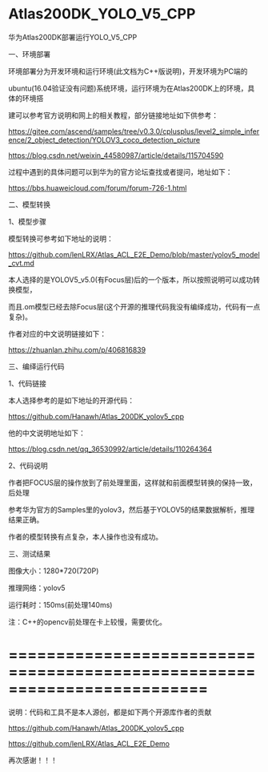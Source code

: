# Atlas200DK_YOLO_V5_CPP


华为Atlas200DK部署运行YOLO_V5_CPP

一、环境部署

环境部署分为开发环境和运行环境(此文档为C++版说明)，开发环境为PC端的

ubuntu(16.04验证没有问题)系统环境，运行环境为在Atlas200DK上的环境，具体的环境搭

建可以参考官方说明和网上的相关教程，部分链接地址如下供参考：

https://gitee.com/ascend/samples/tree/v0.3.0/cplusplus/level2_simple_inference/2_object_detection/YOLOV3_coco_detection_picture

https://blog.csdn.net/weixin_44580987/article/details/115704590

过程中遇到的具体问题可以到华为的官方论坛查找或者提问，地址如下：

https://bbs.huaweicloud.com/forum/forum-726-1.html

二、模型转换

1、模型步骤
	
模型转换可参考如下地址的说明：

https://github.com/lenLRX/Atlas_ACL_E2E_Demo/blob/master/yolov5_model_cvt.md

本人选择的是YOLOV5_v5.0(有Focus层)后的一个版本，所以按照说明可以成功转换模型，

而且.om模型已经去除Focus层(这个开源的推理代码我没有编绎成功，代码有一点复杂)。

作者对应的中文说明链接如下：

https://zhuanlan.zhihu.com/p/406816839

三、编绎运行代码
	
1、代码链接

本人选择参考的是如下地址的开源代码：

https://github.com/Hanawh/Atlas_200DK_yolov5_cpp

他的中文说明地址如下：

https://blog.csdn.net/qq_36530992/article/details/110264364


2、代码说明

作者把FOCUS层的操作放到了前处理里面，这样就和前面模型转换的保持一致，后处理

参考华为官方的Samples里的yolov3，然后基于YOLOV5的结果数据解析，推理结果正确。
	
作者的模型转换有点复杂，本人操作也没有成功。


三、测试结果

图像大小：1280*720(720P)

推理网络：yolov5

运行耗时：150ms(前处理140ms)

注：C++的opencv前处理在卡上较慢，需要优化。



=========================================================================
=========================================================================
说明：代码和工具不是本人源创，都是如下两个开源库作者的贡献

https://github.com/Hanawh/Atlas_200DK_yolov5_cpp

https://github.com/lenLRX/Atlas_ACL_E2E_Demo

再次感谢！！！







